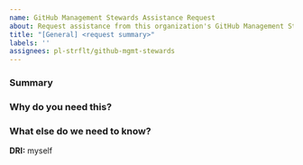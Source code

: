 ```yaml
---
name: GitHub Management Stewards Assistance Request
about: Request assistance from this organization's GitHub Management Stewards team
title: "[General] <request summary>"
labels: ''
assignees: pl-strflt/github-mgmt-stewards
---
```


### Summary
<!-- include a short summary of the request -->

### Why do you need this?
<!-- include information here which is helpful toward engineers making independent decisions without stakeholders. simple requests may ignore this section, but more complex request should consider what might need to be known in advance and add it -->

### What else do we need to know?
<!-- any details required to complete the request? are there any special concerns to consider? priority, confidentiality, deadlines, etc -->

**DRI:** myself
<!-- we would like someone to contact in the event we don't know what to do next. if this is not you, please update this. in case of access request, please tag someone who's aware of your access needs -->
